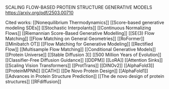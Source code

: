 SCALING FLOW-BASED PROTEIN STRUCTURE GENERATIVE MODELS
https://arxiv.org/pdf/2503.00710

Cited works:
[[Nonequilibrium Thermodynamics]]
[[Score-based generative modeling SDEs]]
[[Stochastic Interpolants]]
[[Continuous Normalizing Flows]]
[[Riemannian Score-Based Generative Modelling]]
[[SE(3) Flow Matching]]
[[Flow Matching on General Geometries]]
[[RoFormer]]
[[Minibatch OT]]
[[Flow Matching for Generative Modeling]]
[[Rectified Flow]]
[[Multisample Flow Matching]]
[[Conditional Generative Models]]
[[Protein Universe]]
[[Stable Diffusion 3]]
[[500 Million Years of Evolution]]
[[Classifier-Free Diffusion Guidance]]
[[DDPM]]
[[LoRA]]
[[Attention Sinks]]
[[Scaling Vision Transformers]]
[[ProtTrans]]
[[DINOv2]]
[[AlphaFold3]]
[[ProteinMPNN]]
[[CATH]]
[[De Novo Protein Design]]
[[AlphaFold1]]
[[Advances in Protein Structure Prediction]]
[[The de novo design of protein structures]]
[[RFdiffusion]]

